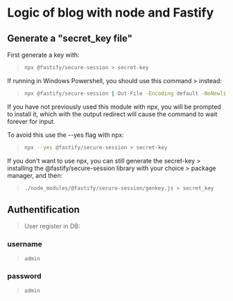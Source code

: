 # Logic of blog with node and Fastify

## Generate a "secret_key file"

First generate a key with:
> ```bash
> npx @fastify/secure-session > secret-key
> ```
 If running in Windows Powershell, you should use this command > instead:
> ```bash
> npx @fastify/secure-session | Out-File -Encoding default -NoNewline > -FilePath secret-key
> ```
If you have not previously used this module with npx, you will be prompted to install it, which with the output redirect will cause  the command to wait forever for input.

To avoid this use the --yes flag with npx:
> ```bash
> npx --yes @fastify/secure-session > secret-key
> ```
 If you don't want to use npx, you can still generate the secret-key > installing the @fastify/secure-session library with your choice > package manager, and then:
> ```bash
> ./node_modules/@fastify/secure-session/genkey.js > secret_key
> ````
>

## Authentification

> User register in DB:

### username
> ```bash
>admin
>````

### password
>```bash
>admin
>```
